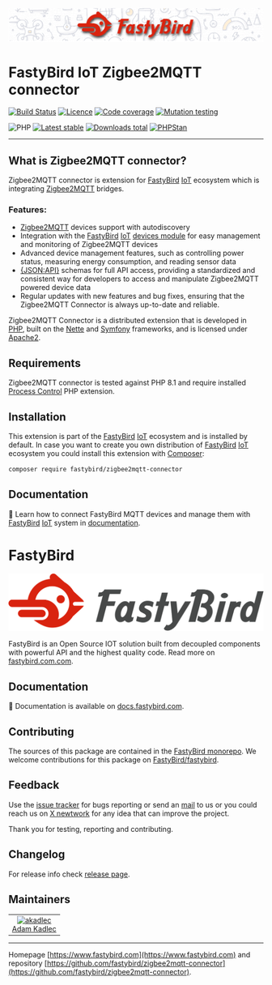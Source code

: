 <p align="center">
	<img src="https://github.com/fastybird/.github/blob/main/assets/repo_title.png?raw=true" alt="FastyBird"/>
</p>

# FastyBird IoT Zigbee2MQTT connector

[![Build Status](https://img.shields.io/github/actions/workflow/status/FastyBird/zigbee2mqtt-connector/ci.yaml?style=flat-square)](https://github.com/FastyBird/zigbee2mqtt-connector/actions)
[![Licence](https://img.shields.io/github/license/FastyBird/zigbee2mqtt-connector?style=flat-square)](https://github.com/FastyBird/zigbee2mqtt-connector/blob/main/LICENSE.md)
[![Code coverage](https://img.shields.io/coverallsCoverage/github/FastyBird/zigbee2mqtt-connector?style=flat-square)](https://coveralls.io/r/FastyBird/zigbee2mqtt-connector)
[![Mutation testing](https://img.shields.io/endpoint?style=flat-square&url=https%3A%2F%2Fbadge-api.stryker-mutator.io%2Fgithub.com%2FFastyBird%2Fzigbee2mqtt-connector%2Fmain)](https://dashboard.stryker-mutator.io/reports/github.com/FastyBird/zigbee2mqtt-connector/main)

![PHP](https://badgen.net/packagist/php/FastyBird/zigbee2mqtt-connector?cache=300&style=flat-square)
[![Latest stable](https://badgen.net/packagist/v/FastyBird/zigbee2mqtt-connector/latest?cache=300&style=flat-square)](https://packagist.org/packages/FastyBird/zigbee2mqtt-connector)
[![Downloads total](https://badgen.net/packagist/dt/FastyBird/zigbee2mqtt-connector?cache=300&style=flat-square)](https://packagist.org/packages/FastyBird/zigbee2mqtt-connector)
[![PHPStan](https://img.shields.io/badge/PHPStan-enabled-brightgreen.svg?style=flat-square)](https://github.com/phpstan/phpstan)

***

## What is Zigbee2MQTT connector?

Zigbee2MQTT connector is extension for [FastyBird](https://www.fastybird.com) [IoT](https://en.wikipedia.org/wiki/Internet_of_things) ecosystem
which is integrating [Zigbee2MQTT](https://www.zigbee2mqtt.io) bridges.

### Features:

- [Zigbee2MQTT](https://www.zigbee2mqtt.io) devices support with autodiscovery
- Integration with the [FastyBird](https://www.fastybird.com) [IoT](https://en.wikipedia.org/wiki/Internet_of_things) [devices module](https://github.com/FastyBird/devices-module) for easy management and monitoring of Zigbee2MQTT devices
- Advanced device management features, such as controlling power status, measuring energy consumption, and reading sensor data
- [{JSON:API}](https://jsonapi.org/) schemas for full API access, providing a standardized and consistent way for developers to access and manipulate Zigbee2MQTT powered device data
- Regular updates with new features and bug fixes, ensuring that the Zigbee2MQTT Connector is always up-to-date and reliable.

Zigbee2MQTT Connector is a distributed extension that is developed in [PHP](https://www.php.net), built on the [Nette](https://nette.org) and [Symfony](https://symfony.com) frameworks,
and is licensed under [Apache2](http://www.apache.org/licenses/LICENSE-2.0).

## Requirements

Zigbee2MQTT connector is tested against PHP 8.1 and require installed [Process Control](https://www.php.net/manual/en/book.pcntl.php)
PHP extension.

## Installation

This extension is part of the [FastyBird](https://www.fastybird.com) [IoT](https://en.wikipedia.org/wiki/Internet_of_things) ecosystem and is installed by default.
In case you want to create you own distribution of [FastyBird](https://www.fastybird.com) [IoT](https://en.wikipedia.org/wiki/Internet_of_things) ecosystem you could install this extension with  [Composer](http://getcomposer.org/):

```sh
composer require fastybird/zigbee2mqtt-connector
```

## Documentation

:book: Learn how to connect FastyBird MQTT devices and manage them with [FastyBird](https://www.fastybird.com) [IoT](https://en.wikipedia.org/wiki/Internet_of_things) system
in [documentation](https://github.com/FastyBird/zigbee2mqtt-connector/wiki).

# FastyBird

<p align="center">
	<img src="https://github.com/fastybird/.github/blob/main/assets/fastybird_row.svg?raw=true" alt="FastyBird"/>
</p>

FastyBird is an Open Source IOT solution built from decoupled components with powerful API and the highest quality code. Read more on [fastybird.com.com](https://www.fastybird.com).

## Documentation

:book: Documentation is available on [docs.fastybird.com](https://docs.fastybird.com).

## Contributing

The sources of this package are contained in the [FastyBird monorepo](https://github.com/FastyBird/fastybird). We welcome
contributions for this package on [FastyBird/fastybird](https://github.com/FastyBird/).

## Feedback

Use the [issue tracker](https://github.com/FastyBird/fastybird/issues) for bugs reporting or send an [mail](mailto:code@fastybird.com)
to us or you could reach us on [X newtwork](https://x.com/fastybird) for any idea that can improve the project.

Thank you for testing, reporting and contributing.

## Changelog

For release info check [release page](https://github.com/FastyBird/fastybird/releases).

## Maintainers

<table>
	<tbody>
		<tr>
			<td align="center">
				<a href="https://github.com/akadlec">
					<img alt="akadlec" width="80" height="80" src="https://avatars3.githubusercontent.com/u/1866672?s=460&amp;v=4" />
				</a>
				<br>
				<a href="https://github.com/akadlec">Adam Kadlec</a>
			</td>
		</tr>
	</tbody>
</table>

***
Homepage [https://www.fastybird.com](https://www.fastybird.com) and
repository [https://github.com/fastybird/zigbee2mqtt-connector](https://github.com/fastybird/zigbee2mqtt-connector).
